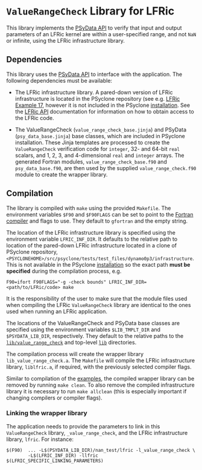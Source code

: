 # ``ValueRangeCheck`` Library for LFRic

This library implements the [PSyData API](
https://psyclone.readthedocs.io/en/latest/psy_data.html#psydata-value-range-check)
to verify that input and output parameters of an LFRic kernel are within
a user-specified range, and not ``NaN`` or infinite, using the LFRic
infrastructure library.

## Dependencies

This library uses the [PSyData API](
https://psyclone.readthedocs.io/en/stable/psy_data.html) to interface with
the application. The following dependencies must be available:

- The LFRic infrastructure library. A pared-down version of LFRic
  infrastructure is located in the PSyclone repository (see e.g.
  [LFRic Example 17](
  https://github.com/stfc/PSyclone/tree/master/examples/lfric/eg17), however
  it is not included in the PSyclone [installation](
  ./../../README.md#installation). See the [LFRic API](
  https://psyclone.readthedocs.io/en/stable/dynamo0p3.html) documentation
  for information on how to obtain access to the LFRic code.

- The ValueRangeCheck (``value_range_check_base.jinja``) and PSyData
  (``psy_data_base.jinja``) base classes, which are included in PSyclone
  installation. These Jinja templates are processed to create
  the ``ValueRangeCheck`` verification code for ``integer``, 32- and 64-bit ``real``
  scalars, and 1, 2, 3, and 4-dimensional ``real`` and ``integer`` arrays. The
  generated Fortran modules, ``value_range_check_base.f90`` and ``psy_data_base.f90``,
  are then used by the supplied ``value_range_check.f90`` module to create the wrapper
  library.

## Compilation

The library is compiled with ``make`` using the provided ``Makefile``. The
environment variables ``$F90`` and ``$F90FLAGS`` can be set to point to the
[Fortran compiler](./../../README.md#compilation) and flags to use. They
default to ``gfortran`` and the empty string.

The location of the LFRic infrastructure library is specified using the
environment variable ``LFRIC_INF_DIR``. It defaults to the relative path
to location of the pared-down LFRic infrastructure located in a clone of
PSyclone repository,
``<PSYCLONEHOME>/src/psyclone/tests/test_files/dynamo0p3/infrastructure``.
This is not available in the PSyclone [installation](
./../../README.md#installation) so the exact path
**must be specified** during the compilation process, e.g.

```shell
F90=ifort F90FLAGS="-g -check bounds" LFRIC_INF_DIR=<path/to/LFRic/code> make
```

It is the responsibility of the user to make sure that the module files
used when compiling the LFRic ``ValueRangeCheck`` library are identical to the
ones used when running an LFRic application.

The locations of the ValueRangeCheck and PSyData base classes are specified
using the environment variables ``$LIB_TMPLT_DIR`` and ``$PSYDATA_LIB_DIR``,
respectively. They default to the relative paths to the
[``lib/value_range_check``](./../) and top-level [``lib``](./../../) directories.

The compilation process will create the wrapper library ``lib_value_range_check.a``.
The ``Makefile`` will compile the LFRic infrastructure library,
``liblfric.a``, if required, with the previously selected compiler flags.

Similar to compilation of the [examples](
https://psyclone.readthedocs.io/en/latest/examples.html#compilation), the
compiled wrapper library can be removed by running ``make clean``. To also
remove the compiled infrastructure library it is necessary to run
``make allclean`` (this is especially important if changing compilers
or compiler flags).

### Linking the wrapper library

The application needs to provide the parameters to link in this
``ValueRangeCheck`` library, ``_value_range_check``, and the LFRic infrastructure library,
``lfric``. For instance:

```shell
$(F90)  ... -L$(PSYDATA_LIB_DIR)/nan_test/lfric -l_value_range_check \
        -L$(LFRIC_INF_DIR) -llfric $(LFRIC_SPECIFIC_LINKING_PARAMETERS)
```

<!--
## Licence

-------------------------------------------------------------------------------

BSD 3-Clause License

Copyright (c) 2024-2025, Science and Technology Facilities Council.
All rights reserved.

Redistribution and use in source and binary forms, with or without
modification, are permitted provided that the following conditions are met:

* Redistributions of source code must retain the above copyright notice, this
  list of conditions and the following disclaimer.

* Redistributions in binary form must reproduce the above copyright notice,
  this list of conditions and the following disclaimer in the documentation
  and/or other materials provided with the distribution.

* Neither the name of the copyright holder nor the names of its
  contributors may be used to endorse or promote products derived from
  this software without specific prior written permission.

THIS SOFTWARE IS PROVIDED BY THE COPYRIGHT HOLDERS AND CONTRIBUTORS
"AS IS" AND ANY EXPRESS OR IMPLIED WARRANTIES, INCLUDING, BUT NOT
LIMITED TO, THE IMPLIED WARRANTIES OF MERCHANTABILITY AND FITNESS
FOR A PARTICULAR PURPOSE ARE DISCLAIMED. IN NO EVENT SHALL THE
COPYRIGHT HOLDER OR CONTRIBUTORS BE LIABLE FOR ANY DIRECT, INDIRECT,
INCIDENTAL, SPECIAL, EXEMPLARY, OR CONSEQUENTIAL DAMAGES (INCLUDING,
BUT NOT LIMITED TO, PROCUREMENT OF SUBSTITUTE GOODS OR SERVICES;
LOSS OF USE, DATA, OR PROFITS; OR BUSINESS INTERRUPTION) HOWEVER
CAUSED AND ON ANY THEORY OF LIABILITY, WHETHER IN CONTRACT, STRICT
LIABILITY, OR TORT (INCLUDING NEGLIGENCE OR OTHERWISE) ARISING IN
ANY WAY OUT OF THE USE OF THIS SOFTWARE, EVEN IF ADVISED OF THE
POSSIBILITY OF SUCH DAMAGE.

-------------------------------------------------------------------------------
Authors: J. Henrichs, Bureau of Meteorology,
-->

